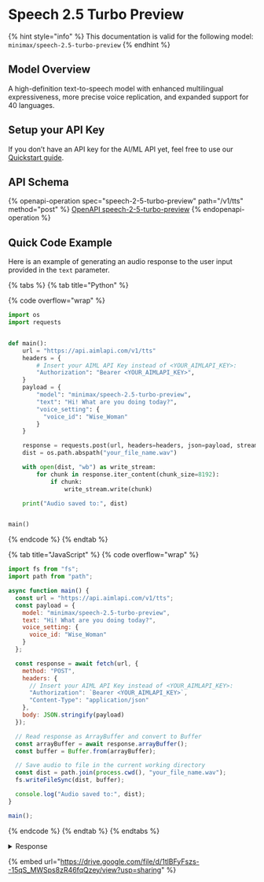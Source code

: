 # Speech 2.5 Turbo Preview



{% hint style="info" %}
This documentation is valid for the following model:    `minimax/speech-2.5-turbo-preview`
{% endhint %}

## Model Overview

A high-definition text-to-speech model with enhanced multilingual expressiveness, more precise voice replication, and expanded support for 40 languages.

## Setup your API Key

If you don’t have an API key for the AI/ML API yet, feel free to use our [Quickstart guide](https://docs.aimlapi.com/quickstart/setting-up).

## API Schema

{% openapi-operation spec="speech-2-5-turbo-preview" path="/v1/tts" method="post" %}
[OpenAPI speech-2-5-turbo-preview](https://raw.githubusercontent.com/aimlapi/api-docs/refs/heads/main/docs/api-references/speech-models/MiniMax/speech-2.5-turbo-preview.json)
{% endopenapi-operation %}

## Quick Code Example

Here is an example of generating an audio response to the user input provided in the `text` parameter.

{% tabs %}
{% tab title="Python" %}


{% code overflow="wrap" %}
```python
import os
import requests


def main():
    url = "https://api.aimlapi.com/v1/tts"
    headers = {
        # Insert your AIML API Key instead of <YOUR_AIMLAPI_KEY>:
        "Authorization": "Bearer <YOUR_AIMLAPI_KEY>",
    }
    payload = {
        "model": "minimax/speech-2.5-turbo-preview",
        "text": "Hi! What are you doing today?",
        "voice_setting": {
          "voice_id": "Wise_Woman"
        }
    }

    response = requests.post(url, headers=headers, json=payload, stream=True)
    dist = os.path.abspath("your_file_name.wav")

    with open(dist, "wb") as write_stream:
        for chunk in response.iter_content(chunk_size=8192):
            if chunk:
                write_stream.write(chunk)

    print("Audio saved to:", dist)


main()
```
{% endcode %}
{% endtab %}

{% tab title="JavaScript" %}
{% code overflow="wrap" %}
```javascript
import fs from "fs";
import path from "path";

async function main() {
  const url = "https://api.aimlapi.com/v1/tts";
  const payload = {
    model: "minimax/speech-2.5-turbo-preview",
    text: "Hi! What are you doing today?",
    voice_setting: {
      voice_id: "Wise_Woman"
    }
  };

  const response = await fetch(url, {
    method: "POST",
    headers: {
      // Insert your AIML API Key instead of <YOUR_AIMLAPI_KEY>:
      "Authorization": `Bearer <YOUR_AIMLAPI_KEY>`,
      "Content-Type": "application/json"
    },
    body: JSON.stringify(payload)
  });

  // Read response as ArrayBuffer and convert to Buffer
  const arrayBuffer = await response.arrayBuffer();
  const buffer = Buffer.from(arrayBuffer);

  // Save audio to file in the current working directory
  const dist = path.join(process.cwd(), "your_file_name.wav");
  fs.writeFileSync(dist, buffer);

  console.log("Audio saved to:", dist);
}

main();
```
{% endcode %}
{% endtab %}
{% endtabs %}

<details>

<summary>Response</summary>

```
Audio saved to: c:\Users\user\Documents\Python Scripts\TTSes\your_file_name.wav
```

</details>

{% embed url="https://drive.google.com/file/d/1tlBFyFszs--15qS_MWSps8zR46fqQzey/view?usp=sharing" %}
